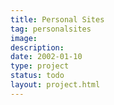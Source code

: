 ```yaml
---
title: Personal Sites
tag: personalsites
image: 
description: 
date: 2002-01-10
type: project
status: todo
layout: project.html
---
```



